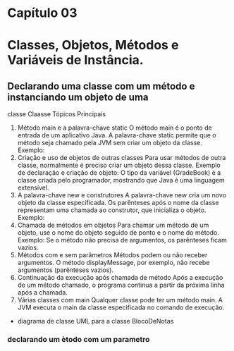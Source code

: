 # Capítulo 03 

# Classes, Objetos, Métodos e Variáveis de Instância.
##  Declarando uma classe com um método e   instanciando um objeto de uma 
classe
Claasse
Tópicos Principais
1. Método main e a palavra-chave static
O método main é o ponto de entrada de um aplicativo Java.
A palavra-chave static permite que o método seja chamado pela JVM sem criar um objeto da classe.
Exemplo:
2. Criação e uso de objetos de outras classes
Para usar métodos de outra classe, normalmente é preciso criar um objeto dessa classe.
Exemplo de declaração e criação de objeto:
O tipo da variável (GradeBook) é a classe criada pelo programador, mostrando que Java é uma linguagem extensível.
3. A palavra-chave new e construtores
A palavra-chave new cria um novo objeto da classe especificada.
Os parênteses após o nome da classe representam uma chamada ao construtor, que inicializa o objeto.
Exemplo:
4. Chamada de métodos em objetos
Para chamar um método de um objeto, use o nome do objeto seguido de ponto e o nome do método.
Exemplo:
Se o método não precisa de argumentos, os parênteses ficam vazios.
5. Métodos com e sem parâmetros
Métodos podem ou não receber argumentos.
O método displayMessage, por exemplo, não recebe argumentos (parênteses vazios).
6. Continuação da execução após chamada de método
Após a execução de um método chamado, o programa continua a partir da próxima linha após a chamada.
7. Várias classes com main
Qualquer classe pode ter um método main.
A JVM executa o main da classe especificada no comando de execução.

- diagrama de classe UML para a classe BlocoDeNotas 

### declarando um ètodo com um parametro 